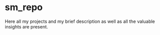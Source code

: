 # sm_repo
Here all my projects and my brief description as well as all the valuable insights are present.
